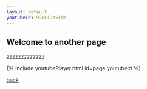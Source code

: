 ```yaml
---
layout: default
youtubeId: 9JuLiJo5ioM
---
```


## Welcome to another page

_zzzzzzzzzzzzz_

{% include youtubePlayer.html id=page.youtubeId %}

[back](./)
